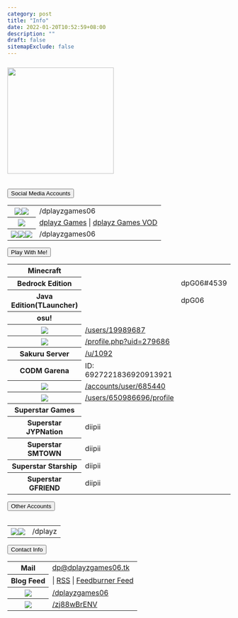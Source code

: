 ```yaml
---
category: post
title: "Info"
date: 2022-01-20T10:52:59+08:00
description: ""
draft: false
sitemapExclude: false
---
```

<div id="pagecontent border">
			<img src="/images/logo.png" width="240px" class="style-exclude"style="margin-top:2%;">	
		</div>
		<br>
		<br>
		<button type="button" class="collapsible">Social Media Accounts</button>
			<div class="content">
				<table style="margin-left:auto; margin-right:auto;" class="no-table-border">
					<tr><th><a href="https://facebook.com/dplayzgames06" target="_parent"><img src="/images/fb.png"></a><a href="https://twitch.tv/dplayzgames06" target="_parent"><img src="/images/twch.png"></a></th><td>/dplayzgames06</td></tr>
					<tr><th><img src="/images/yt.png"></th><td><a href="https://youtube.com/channel/UCNTjCvAvlLzmEKIZQ5BpoGQ" target="_parent">dplayz Games</a> | <a href="https://youtube.com/channel/UCRYtnbYg1N9AKS7LQ88N5Qg" target="_parent">dplayz Games VOD</a></td>
					<tr><th><a href="https://twitter.com/dplayzgames06" target="_parent"><img src="/images/twt.png"></a><a href="https://tiktok.com/dplayzgames06" target="_parent"><img src="/images/tktk.png"></a><a href="https://instagram.com/dplayzgames06" target="_parent"><img src="/images/ig.png"></a></th><td>/dplayzgames06</td></tr>
				</table>
			</div>
		<button type="button" class="collapsible">Play With Me!</button>
			<div class="content">
				<table style="margin-left:auto; margin-right:auto;" class="no-table-border">
					<tr><th>Minecraft</th></tr>
					<tr style="border-top:none; border-bottom:none;"><th>Bedrock Edition</th><td><td>dpG06#4539</td></tr>
					<tr style="border-top:none;"><th>Java Edition(TLauncher)</th><td><td>dpG06</td></tr>
					<tr><th>osu!</th></tr>
					<tr style="border-top:none; border-bottom:none;"><th><img src="/images/osu.png"></th><td><a href="https://osu.ppy.sh/users/19989687">/users/19989687</a></td></tr>
					<tr style="border-top:none; border-bottom:none;"><th><img src="/images/osudroid.png"></th><td><a href="https://ops.dgsrz.com/profile.php?uid=279686">/profile.php?uid=279686</a></td></tr>
					<tr style="border-top:none;"><th>Sakuru Server</th><td><a href="https://sakuru.pw/u/1092">/u/1092</a></td></tr>
					<tr><th>CODM Garena</th><td>ID: 6927221836920913921</td></tr>
					<tr><th><img src="/images/malody.png"></th><td><a href="http://m.mugzone.net/accounts/user/685440">/accounts/user/685440</a></td></tr>
					<tr><th><img src="/images/rblx.png"></th><td><a href="https://www.roblox.com/users/650986696/profile">/users/650986696/profile</a></td></tr>
					<tr><th>Superstar Games</th></tr>
					<tr style="border-top:none; border-bottom:none;"><th>Superstar JYPNation</th><td>diipii</td></tr>
					<tr style="border-top:none; border-bottom:none;"><th>Superstar SMTOWN</th><td>diipii</td></tr>
					<tr style="border-top:none; border-bottom:none;"><th>Superstar Starship</th><td>diipii</td></tr>
					<tr style="border-top:none;"><th>Superstar GFRIEND</th><td>diipii</td></tr>
				</table>
			</div>
		<button type="button" class="collapsible">Other Accounts</button>
			<div class="content">
  				<table style="margin-left:auto; margin-right:auto;" class="no-table-border">
					<tr><th><a href="https://github.com/dplayz" target="_parent"><img src="/images/gh.png"></a><a href="https://gitlab.com/dplayz" target="_parent"><img src="/images/glb.png"></a></th><td>/dplayz</td>
				</table>
			</div>
		<button type="button" class="collapsible" id="contact-info">Contact Info</button>
				<div class="content">
					<table style="margin-left:auto; margin-right:auto;" class="no-table-border">
						<tr><th>Mail</th><td><a href="mailto:dp@dplayzgames06.tk">dp@dplayzgames06.tk</a></td></tr>
						<tr><th>Blog Feed</th><td>| <a href="/blog/index.xml">RSS</a> | <a href="http://feeds.feedburner.com/dplayzgamesblog">Feedburner Feed</a></td></tr>
						<tr><th><img src="../images/msgr.png"></th><td><a href="http://m.me/dplayzgames06">/dplayzgames06</a></td></tr>
						<tr><th><img src="../images/dscrd.png"></th><td><a href="https://discord.gg/zj88wBrENV">/zj88wBrENV</a></td></tr>
					</table>
</div>	
		<br>
		<br>
		<br>
		<br>
		<br>
		</div>
